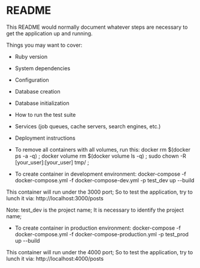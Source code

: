# README

This README would normally document whatever steps are necessary to get the
application up and running.

Things you may want to cover:

* Ruby version

* System dependencies

* Configuration

* Database creation

* Database initialization

* How to run the test suite

* Services (job queues, cache servers, search engines, etc.)

* Deployment instructions

* To remove all containers with all volumes, run this:
docker rm $(docker ps -a -q) ; docker volume rm $(docker volume ls -q) ; sudo chown -R [your_user]:[your_user] tmp/ ;

* To create container in development environment:
 docker-compose -f docker-compose.yml -f docker-compose-dev.yml -p test_dev up --build

This container will run under the 3000 port; So to test the application, try to lunch it via: http://localhost:3000/posts

Note: test_dev is the project name; It is necessary to identify the project name;

* To create container in production environment:
 docker-compose -f docker-compose.yml -f docker-compose-production.yml -p test_prod up --build

 This container will run under the 4000 port; So to test the application, try to lunch it via: http://localhost:4000/posts
